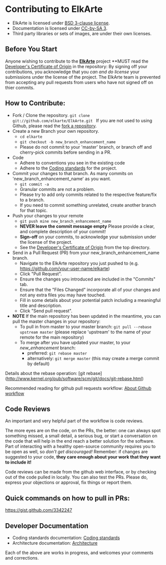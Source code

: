 # Contributing to ElkArte

* ElkArte is licensed under [BSD 3-clause license](http://www.opensource.org/licenses/BSD-3-Clause).
* Documentation is licensed under [CC-by-SA 3](http://creativecommons.org/licenses/by-sa/3.0).
* Third party libraries or sets of images, are under their own licenses.

## Before You Start

Anyone wishing to contribute to the **[ElkArte](https://github.com/elkarte/Elkarte)** project **MUST read the [Developer's Certificate of Origin](https://github.com/elkarte/Elkarte/blob/master/DCO.txt) in the repository: 
By signing off your contributions, you acknowledge that you *can and do license* your submissions under the license of the project. The ElkArte team is prevented from accepting any pull requests from users who have not signed off on thier commits.

## How to Contribute:

* Fork / Clone the repository. ```git clone git://github.com/elkarte/ElkArte.git ``` If you are not used to using Github, please read the [fork a repository](http://help.github.com/fork-a-repo).
* Create a new Branch your own repository. 
  * ```cd elkarte```
  * ```git checkout -b new_branch_enhancement_name```
  * Please do not commit to your 'master' branch, or branch off and cherry-pick commits before sending in a PR.
* Code
  * Adhere to conventions you see in the existing code
  * Adhere to the [Coding standards](https://github.com/elkarte/Elkarte/wiki/Coding-Standards) for the project.
* Commit your changes to that branch. As many commits on 'new_branch_enhancement_name' as you want.
  * ```git commit -a```
  * Granular commits are not a problem.
  * Please try to add only commits related to the respective feature/fix to a branch.
  * If you need to commit something unrelated, create another branch for that topic.
* Push your changes to your remote
  * ```git push mine new_branch_enhancement_name```
  * **NEVER leave the commit message empty** Please provide a clear, and complete description of your commit!
  * **Sign-off** on your commits, to acknowledge your submission under the license of the project.
  * See the [Developer's Certificate of Origin](https://github.com/elkarte/Elkarte/blob/master/DCO.txt) from the top directory.
* Send in a Pull Request (PR) from your new_branch_enhancement_name branch.
  * Navigate to the ElkArte repository you just pushed to (e.g. https://github.com/your-user-name/elkarte)
  * Click "Pull Request".
  * Ensure the changes you introduced are included in the "Commits" tab.
  * Ensure that the "Files Changed" incorporate all of your changes and not any extra files you may have touched.
  * Fill in some details about your potential patch including a meaningful title and description.
  * Click "Send pull request".
* **NOTE** If the main repository has been updated in the meantime, you can pull the master changes in your repository:
  * To pull in from master to your master branch: ``` git pull --rebase upstream master ``` (please replace 'upstream' to the name of your remote for the main repository)
  * To merge after you have updated your master, to your _new_enhancement_ branch:
     * preferred: ``` git rebase master ```
     * alternatively: ``` git merge master ``` (this may create a merge commit by default)

Details about the rebase operation:
[git rebase] (http://www.kernel.org/pub/software/scm/git/docs/git-rebase.html)

Recommended reading for github pull requests workflow:
[About Github workflow](http://qsapp.com/wiki/Github#Github_Contributor_Workflow)

## Code Reviews

An important and very helpful part of the workflow is code reviews.

The more eyes are on the code, on the PRs, the better: one can always spot something missed, a small detail, a serious bug, or start a conversation on the code that will help in the end reach a better solution for the software.  Part of interacting with a healthy open-source community requires you to be open as well, so *don't get discouraged!* Remember: if changes are suggested to your code, **they care enough about your work that they want to include it!**

Code reviews can be made from the github web interface, or by checking out of the code pulled in locally. You can also test the PRs. Please do, express your objections or approval, fix things or report them.

## Quick commands on how to pull in PRs:
https://gist.github.com/3342247

## Developer Documentation
* Coding standards documentation: [Coding standards](https://github.com/elkarte/Elkarte/wiki/Coding-Standards)
* Architecture documentation: [Architecture](https://github.com/elkarte/Elkarte/wiki/Architecture)

Each of the above are works in progress, and welcomes your comments and corrections.